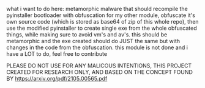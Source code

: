 what i want to do here:
metamorphic malware that should recompile the pyinstaller bootloader with obfuscation for my other module, obfuscate it's own source code (which is stored as base64 of zip of this whole repo), then use the modified pyinstaller to create single exe from the whole obfuscated things, while making sure to avoid vm's and av's. this should be metamorphic and the exe created should do JUST the same but with changes in the code from the obfuscation.
this module is not done and i have a LOT to do, feel free to contribute

PLEASE DO NOT USE FOR ANY MALICOUS INTENTIONS, THIS PROJECT CREATED FOR RESEARCH ONLY, AND BASED ON THE CONCEPT FOUND BY https://arxiv.org/pdf/2105.00565.pdf
